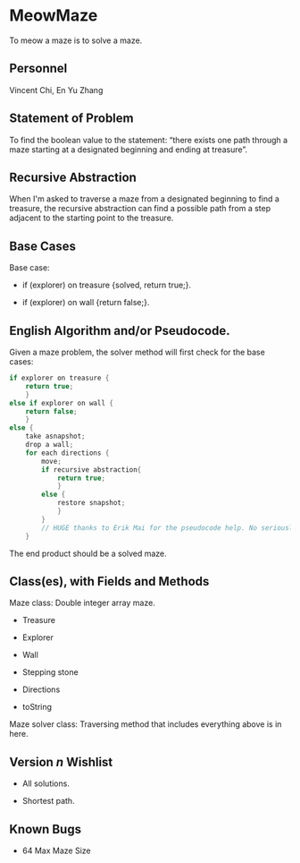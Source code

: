 # MeowMaze
  To meow a maze is to solve a maze.
## Personnel
  Vincent Chi, En Yu Zhang
## Statement of Problem
  To find the boolean value to the statement: “there exists one path through a maze starting at a designated beginning and ending at treasure”.
## Recursive Abstraction
  When I'm asked to traverse a maze from a designated beginning to find a treasure, the recursive abstraction can find a possible path from a step adjacent to the starting point to the treasure. 

## Base Cases
  Base case:
  
  - if (explorer) on treasure {solved, return true;}. 
  
  - if (explorer) on wall {return false;}.
  
## English Algorithm and/or Pseudocode.
Given a maze problem, the solver method will first check for the base cases:

```java
if explorer on treasure {
    return true;
    }
else if explorer on wall {
    return false;
    }
else {
    take asnapshot;
    drop a wall;
    for each directions {
        move;
        if recursive abstraction{
            return true;
            }
        else {
            restore snapshot;
            }
        }
        // HUGE thanks to Erik Mai for the pseudocode help. No seriously.
    }
```

  The end product should be a solved maze.
  
## Class(es), with Fields and Methods
  Maze class: Double integer array maze. 
   - Treasure
   
   - Explorer
   
   - Wall
   
   - Stepping stone
   
   - Directions
   
   - toString
  
  Maze solver class: Traversing method that includes everything above is in here.

## Version *n* Wishlist
  - All solutions.
  
  - Shortest path.

## Known Bugs
  - 64 Max Maze Size
